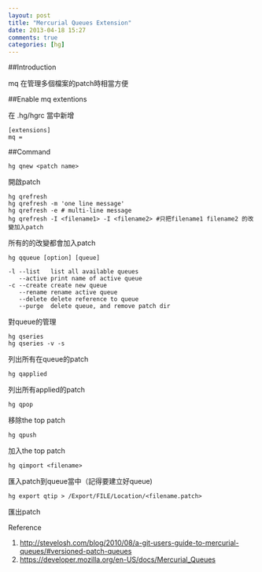 ```yaml
---
layout: post
title: "Mercurial Queues Extension"
date: 2013-04-18 15:27
comments: true
categories: [hg]
---
```


##Introduction

mq 在管理多個檔案的patch時相當方便

##Enable mq extentions

在 .hg/hgrc 當中新增

    [extensions]
    mq =

##Command

    hg qnew <patch name>

開啟patch

    hg qrefresh
    hg qrefresh -m 'one line message'
    hg qrefresh -e # multi-line message
    hg qrefresh -I <filename1> -I <filename2> #只把filename1 filename2 的改變加入patch

所有的的改變都會加入patch

    hg qqueue [option] [queue]

    -l --list   list all available queues
       --active print name of active queue
    -c --create create new queue
       --rename rename active queue
       --delete delete reference to queue
       --purge  delete queue, and remove patch dir

對queue的管理

    hg qseries  
    hg qseries -v -s  

列出所有在queue的patch

    hg qapplied 

列出所有applied的patch

    hg qpop

移除the top patch

    hg qpush

加入the top patch  

    hg qimport <filename>  

匯入patch到queue當中（記得要建立好queue)  

    hg export qtip > /Export/FILE/Location/<filename.patch>  

匯出patch 

Reference  
1. <http://stevelosh.com/blog/2010/08/a-git-users-guide-to-mercurial-queues/#versioned-patch-queues>  
2. <https://developer.mozilla.org/en-US/docs/Mercurial_Queues>  

